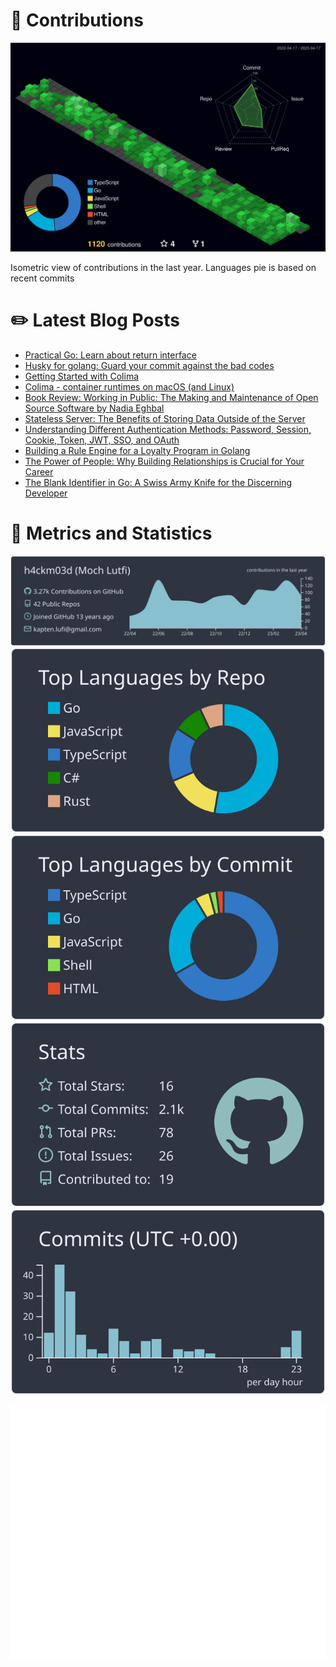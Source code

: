 # :sparkling_heart: Contributions

<a href="./profile-3d-contrib/profile-night-green.svg">
    <img width="900em" src="./profile-3d-contrib/profile-night-green.svg">
</a>

Isometric view of contributions in the last year. Languages pie is based on recent commits

# :pencil2: Latest Blog Posts

<!-- BLOG-POST-LIST:START -->
- [Practical Go: Learn about return interface](/blog/return-interface)
- [Husky for golang: Guard your commit against the bad codes](/blog/commit-guardian)
- [Getting Started with Colima](/blog/colima-in-action)
- [Colima - container runtimes on macOS &lpar;and Linux&rpar;](/blog/colima-intro)
- [Book Review: Working in Public: The Making and Maintenance of Open Source Software by Nadia Eghbal](/blog/build-in-public)
- [Stateless Server: The Benefits of Storing Data Outside of the Server](/blog/stateless-server)
- [Understanding Different Authentication Methods: Password, Session, Cookie, Token, JWT, SSO, and OAuth](/blog/understanding-auth)
- [Building a Rule Engine for a Loyalty Program in Golang](/blog/simple-rule-engine)
- [The Power of People: Why Building Relationships is Crucial for Your Career](/blog/the-people-power)
- [The Blank Identifier in Go: A Swiss Army Knife for the Discerning Developer](/blog/blank-identifier)
<!-- BLOG-POST-LIST:END -->

# :dizzy: Metrics and Statistics

![profile-details](profile-summary-card-output/nord_dark/0-profile-details.svg)
![stats](profile-summary-card-output/nord_dark/1-repos-per-language.svg)
![most-commit-language](profile-summary-card-output/nord_dark/2-most-commit-language.svg)
![stats](profile-summary-card-output/nord_dark/3-stats.svg)
![productive-time](profile-summary-card-output/nord_dark/4-productive-time.svg)

<img width="625em" src="./github-metrics.svg" />
